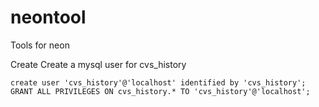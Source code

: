 neontool
========

Tools for neon


Create
Create a mysql user for cvs_history

    create user 'cvs_history'@'localhost' identified by 'cvs_history';
    GRANT ALL PRIVILEGES ON cvs_history.* TO 'cvs_history'@'localhost';

